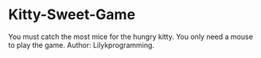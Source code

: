 # Kitty-Sweet-Game
You must catch the most mice for the hungry kitty. You only need a mouse to play the game. 
Author: Lilykprogramming.
